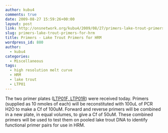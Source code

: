 ```yaml
---
author: kubu4
comments: true
date: 2009-08-27 15:59:26+00:00
layout: post
link: http://onsnetwork.org/kubu4/2009/08/27/primers-lake-trout-primers-for-hrm/
slug: primers-lake-trout-primers-for-hrm
title: Primers - Lake Trout Primers for HRM
wordpress_id: 880
author:
  - kubu4
categories:
  - Miscellaneous
tags:
  - high resolution melt curve
  - HRM
  - lake trout
  - LTP01
---
```


The two primer plates ([LTP01F, LTP01R](https://spreadsheets.google.com/ccc?key=0AmS_90rPaQMzdGc3bXRJYkVDbWR3UnJCZFFyM2xPbkE&hl=en)) were received today. Primers (supplied as 10 nmoles of each) will be reconstituted with 100uL of PCR H2O to make a Cf of 100uM. Forward and reverse primers will be combined in a new plate, in equal volumes, to give a Cf of 50uM. These combined primers will be used to test them on pooled lake trout DNA to identify functional primer pairs for use in HRM.
